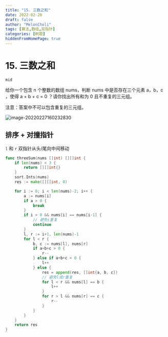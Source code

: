 ```yaml
---
title: "15. 三数之和"
date: 2022-02-20
draft: false
author: "MelonCholi"
tags: [算法,数组,双指针]
categories: [刷题]
hiddenFromHomePage: true
---
```


# 15. 三数之和

`mid`

给你一个包含 n 个整数的数组 nums，判断 nums 中是否存在三个元素 a，b，c ，使得 a + b + c = 0 ？请你找出所有和为 0 且不重复的三元组。

注意：答案中不可以包含重复的三元组。

![image-20220227160232830](https://markdown-1303167219.cos.ap-shanghai.myqcloud.com/image-20220227160232830.png)

## 排序 + 对撞指针

`l` 和 `r` 双指针从头/尾向中间移动

```go
func threeSum(nums []int) [][]int {
	if len(nums) < 3 {
		return [][]int{}
	}
	sort.Ints(nums)
	res := make([][]int, 0)

	for i := 0; i < len(nums)-2; i++ {
		a := nums[i]
		if a > 0 {
			break
		}
		if i > 0 && nums[i] == nums[i-1] {
			// 避免i重复
			continue
		}
		l, r := i+1, len(nums)-1
		for l < r {
			b, c := nums[l], nums[r]
			if a+b+c > 0 {
				r--
			} else if a+b+c < 0 {
				l++
			} else {
				res = append(res, []int{a, b, c})
				// 避免l或r重复
				for l < r && nums[l] == b {
					l++
				}
				for r > l && nums[r] == c {
					r--
				}
			}
		}
	}
	return res
}
```

